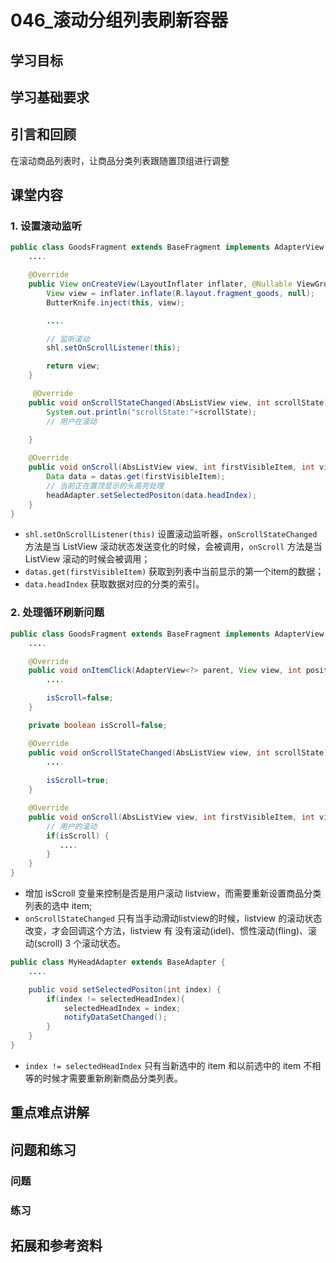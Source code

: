 # 046_滚动分组列表刷新容器
## 学习目标

## 学习基础要求

## 引言和回顾
在滚动商品列表时，让商品分类列表跟随置顶组进行调整

## 课堂内容
### 1. 设置滚动监听
```java
public class GoodsFragment extends BaseFragment implements AdapterView.OnItemClickListener,  AbsListView.OnScrollListener {
    ....

    @Override
    public View onCreateView(LayoutInflater inflater, @Nullable ViewGroup container, @Nullable Bundle savedInstanceState) {
        View view = inflater.inflate(R.layout.fragment_goods, null);
        ButterKnife.inject(this, view);

        ....

        // 监听滚动
        shl.setOnScrollListener(this);

        return view;
    }

     @Override
    public void onScrollStateChanged(AbsListView view, int scrollState) {
        System.out.println("scrollState:"+scrollState);
        // 用户在滚动
 
    }

    @Override
    public void onScroll(AbsListView view, int firstVisibleItem, int visibleItemCount, int totalItemCount) {
        Data data = datas.get(firstVisibleItem);            
        // 当前正在置顶显示的头高亮处理
        headAdapter.setSelectedPositon(data.headIndex);
    }
}
```

- `shl.setOnScrollListener(this)` 设置滚动监听器，`onScrollStateChanged` 方法是当 ListView 滚动状态发送变化的时候，会被调用，`onScroll` 方法是当 ListView 滚动的时候会被调用；
- `datas.get(firstVisibleItem)` 获取到列表中当前显示的第一个item的数据；
- `data.headIndex` 获取数据对应的分类的索引。

### 2. 处理循环刷新问题
```java
public class GoodsFragment extends BaseFragment implements AdapterView.OnItemClickListener,  AbsListView.OnScrollListener {
    ....

    @Override
    public void onItemClick(AdapterView<?> parent, View view, int position, long id) {
        ....

        isScroll=false;
    }

    private boolean isScroll=false;

    @Override
    public void onScrollStateChanged(AbsListView view, int scrollState) {
        ....
        
        isScroll=true;
    }

    @Override
    public void onScroll(AbsListView view, int firstVisibleItem, int visibleItemCount, int totalItemCount) {
        // 用户的滚动
        if(isScroll) {
           ....
        }
    }
}
```

- 增加 isScroll 变量来控制是否是用户滚动 listview，而需要重新设置商品分类列表的选中 item;
- `onScrollStateChanged` 只有当手动滑动listview的时候，listview 的滚动状态改变，才会回调这个方法，listview 有 没有滚动(idel)、惯性滚动(fling)、滚动(scroll) 3 个滚动状态。

```java
public class MyHeadAdapter extends BaseAdapter {
    ....

    public void setSelectedPositon(int index) {
        if(index != selectedHeadIndex){
            selectedHeadIndex = index;
            notifyDataSetChanged();
        }   
    }
}
```

- `index != selectedHeadIndex` 只有当新选中的 item 和以前选中的 item 不相等的时候才需要重新刷新商品分类列表。

## 重点难点讲解

## 问题和练习

### 问题

### 练习

## 拓展和参考资料
